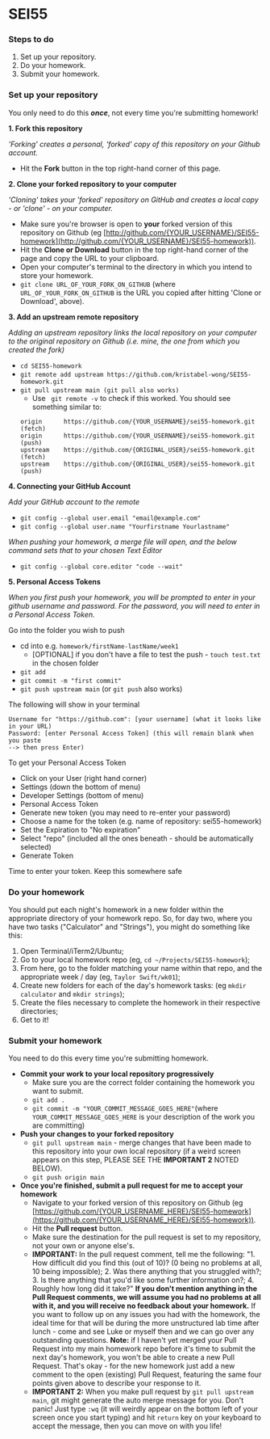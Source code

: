 # SEI55

### Steps to do

1. Set up your repository.
2. Do your homework.
3. Submit your homework.

### Set up your repository

You only need to do this _**once**_, not every time you're submitting homework!

**1. Fork this repository**

_'Forking' creates a personal, 'forked' copy of this repository on your Github account._

- Hit the **Fork** button in the top right-hand corner of this page.

**2. Clone your forked repository to your computer**

_'Cloning' takes your 'forked' repository on GitHub and creates a local copy - or 'clone' - on your computer._

- Make sure you're browser is open to **your** forked version of this repository on Github (eg [http://github.com/{YOUR_USERNAME}/SEI55-homework](http://github.com/{YOUR_USERNAME}/SEI55-homework)).
- Hit the **Clone or Download** button in the top right-hand corner of the page and copy the URL to your clipboard.
- Open your computer's terminal to the directory in which you intend to store your homework.
- `git clone URL_OF_YOUR_FORK_ON_GITHUB` (where `URL_OF_YOUR_FORK_ON_GITHUB` is the URL you copied after hitting 'Clone or Download', above).

**3. Add an upstream remote repository**

_Adding an upstream repository links the local repository on your computer to the original repository on Github (i.e. mine, the one from which you created the fork)_

* `cd SEI55-homework`
* `git remote add upstream https://github.com/kristabel-wong/SEI55-homework.git`
* `git pull upstream main (git pull also works)` 
    *  Use ` git remote -v` to check if this worked. You should see something similar to:
    ``` 
    origin      https://github.com/{YOUR_USERNAME}/sei55-homework.git   (fetch)
    origin      https://github.com/{YOUR_USERNAME}/sei55-homework.git   (push)
    upstream    https://github.com/{ORIGINAL_USER}/sei55-homework.git   (fetch)
    upstream    https://github.com/{ORIGINAL_USER}/sei55-homework.git   (push)
    ```

**4. Connecting your GitHub Account**

_Add your GitHub account to the remote_

*   `git config --global user.email "email@example.com"`
* `git config --global user.name "Yourfirstname Yourlastname"`

_When pushing your homework, a merge file will open, and the below command sets that to your chosen Text Editor_
* `git config --global core.editor "code --wait"`

**5. Personal Access Tokens**

_When you first push your homework, you will be prompted to enter in your github username and password. For the password, you will need to enter in a Personal Access Token._

Go into the folder you wish to push
* cd into e.g. `homework/firstName-lastName/week1`
    * [OPTIONAL] if you don't have a file to test the push - `touch test.txt` in the chosen folder     
* `git add`
* `git commit -m "first commit"`
* `git push upstream main` (or `git push` also works)

The following will show in your terminal

```
Username for "https://github.com": [your username] (what it looks like in your URL)
Password: [enter Personal Access Token] (this will remain blank when you paste 
--> then press Enter)
```  
To get your Personal Access Token
* Click on your User (right hand corner) 
* Settings (down the bottom of menu)
* Developer Settings (bottom of menu)
* Personal Access Token
* Generate new token (you may need to re-enter your password)
* Choose a name for the token (e.g. name of repository: sei55-homework)
* Set the Expiration to "No expiration"
* Select "repo" (included all the ones beneath - should be automatically selected)
* Generate Token

Time to enter your token. Keep this somewhere safe


### Do your homework

You should put each night's homework in a new folder within the appropriate directory of your homework repo. So, for day two, where you have two tasks ("Calculator" and "Strings"), you might do something like this:

1. Open Terminal/iTerm2/Ubuntu;
2. Go to your local homework repo (eg, `cd ~/Projects/SEI55-homework`);
3. From here, go to the folder matching your name within that repo, and the appropriate week / day (eg, `Taylor Swift/wk01`);
4. Create new folders for each of the day's homework tasks: (eg `mkdir calculator` and `mkdir strings`);
5. Create the files necessary to complete the homework in their respective directories;
6. Get to it!

### Submit your homework

You need to do this every time you're submitting homework.

- **Commit your work to your local repository progressively**
  - Make sure you are the correct folder containing the homework you want to submit.
  - `git add .`
  - `git commit -m "YOUR_COMMIT_MESSAGE_GOES_HERE"`(where `YOUR_COMMIT_MESSAGE_GOES_HERE` is your description of the work you are committing)
- **Push your changes to your forked repository**
  - `git pull upstream main` - merge changes that have been made to this repository into your own local repository (if a weird screen appears on this step, PLEASE SEE THE **IMPORTANT 2** NOTED BELOW).
  - `git push origin main`
- **Once you're finished, submit a pull request for me to accept your homework**
  - Navigate to your forked version of this repository on Github (eg [https://github.com/{YOUR_USERNAME_HERE}/SEI55-homework](https://github.com/{YOUR_USERNAME_HERE}/SEI55-homework)).
  - Hit the **Pull request** button.
  - Make sure the destination for the pull request is set to my repository, not your own or anyone else's.
  * **IMPORTANT:**
    In the pull request comment, tell me the following:
    "1. How difficult did you find this (out of 10)? (0 being no problems at all, 10 being impossible); 2. Was there anything that you struggled with?; 3. Is there anything that you'd like some further information on?; 4. Roughly how long did it take?"
    **If you don't mention anything in the Pull Request comments, we will assume you had no problems at all with it, and you will receive no feedback about your homework.**
    If you want to follow up on any issues you had with the homework, the ideal time for that will be during the more unstructured lab time after lunch - come and see Luke or myself then and we can go over any outstanding questions.
    **Note:** if I haven't yet merged your Pull Request into my main homework repo before it's time to submit the next day's homework, you won't be able to create a new Pull Request. That's okay - for the new homework just add a new comment to the open (existing) Pull Request, featuring the same four points given above to describe your response to it.
  * **IMPORTANT 2:**
    When you make pull request by `git pull upstream main`, git might generate the auto merge message for you. Don't panic! Just type `:wq` (it will weirdly appear on the bottom left of your screen once you start typing) and hit `return` key on your keyboard to accept the message, then you can move on with you life!